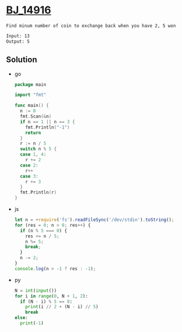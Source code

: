 # [BJ_14916](https://acmicpc.net/problem/14916)

```en
Find minum number of coin to exchange back when you have 2, 5 won
```

```txt
Input: 13
Output: 5
```

## Solution

* go

  ```go
  package main

  import "fmt"

  func main() {
    n := 0
    fmt.Scan(&n)
    if n == 1 || n == 3 {
      fmt.Println("-1")
      return
    }
    r := n / 5
    switch n % 5 {
    case 1, 4:
      r += 2
    case 2:
      r++
    case 3:
      r += 3
    }
    fmt.Println(r)
  }
  ```

* js

  ```js
  let n = +require('fs').readFileSync('/dev/stdin').toString();
  for (res = 0; n > 0; res++) {
    if (n % 5 === 0) {
      res += n / 5;
      n %= 5;
      break;
    }
    n -= 2;
  }
  console.log(n > -1 ? res : -1);
  ```

* py

  ```py
  N = int(input())
  for i in range(0, N + 1, 2):
    if (N - i) % 5 == 0:
      print(i // 2 + (N - i) // 5)
      break
  else:
    print(-1)
  ```
